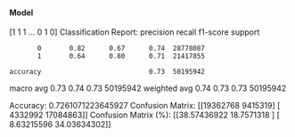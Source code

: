 #### Model
[1 1 1 ... 0 1 0]
Classification Report:
              precision    recall  f1-score   support

           0       0.82      0.67      0.74  28778087
           1       0.64      0.80      0.71  21417855

    accuracy                           0.73  50195942
   macro avg       0.73      0.74      0.73  50195942
weighted avg       0.74      0.73      0.73  50195942

Accuracy: 0.7261071223645927
Confusion Matrix:
[[19362768  9415319]
 [ 4332992 17084863]]
Confusion Matrix (%):
[[38.57436922 18.7571318 ]
 [ 8.63215596 34.03634302]]

